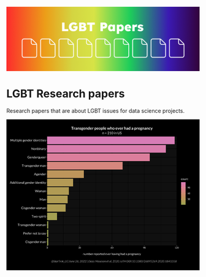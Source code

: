 
![](banner.png)

# LGBT Research papers

Research papers that are about LGBT issues for data science projects.


![](plots/trans&preg.png)
